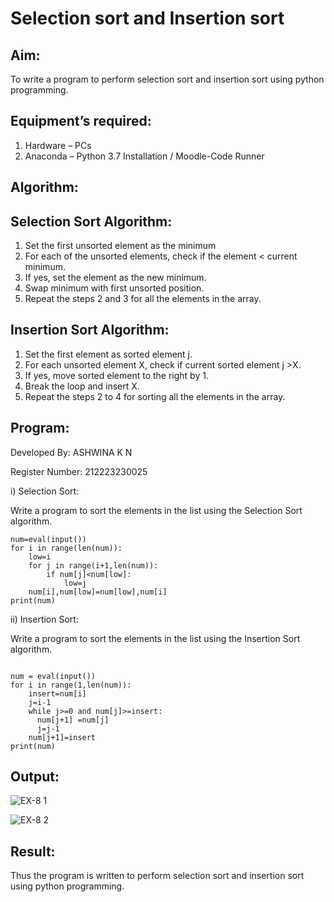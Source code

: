 # Selection sort and Insertion sort
## Aim:
To write a program to perform selection sort and insertion sort using python programming.
## Equipment’s required:
1.	Hardware – PCs
2.	Anaconda – Python 3.7 Installation / Moodle-Code Runner
## Algorithm:
## Selection Sort Algorithm:
1.	Set the first unsorted element as the minimum
2.	For each of the unsorted elements, check if the element < current minimum.
3.	If yes, set the element as the new minimum.
4.	Swap minimum with first unsorted position.
5.	Repeat the steps 2 and 3 for all the elements in the array.
## Insertion Sort Algorithm:
1.	Set the first element as sorted element j.
2.	For each unsorted element X, check if current sorted element j >X.
3.	If yes, move sorted element to the right by 1.
4.	Break the loop and insert X.
5.	Repeat the steps 2 to 4 for sorting all the elements in the array.
## Program:

Developed By: ASHWINA K N

Register Number: 212223230025

i) Selection Sort:

Write a program to sort the elements in the list using the Selection Sort algorithm.
```
num=eval(input())
for i in range(len(num)):
    low=i
    for j in range(i+1,len(num)):
        if num[j]<num[low]:
            low=j
    num[i],num[low]=num[low],num[i]
print(num)

```
ii)	Insertion Sort:

Write a program to sort the elements in the list using the Insertion Sort algorithm.

```

num = eval(input())
for i in range(1,len(num)):
    insert=num[i]
    j=i-1
    while j>=0 and num[j]>=insert:
      num[j+1] =num[j]
      j=j-1
    num[j+1]=insert
print(num)

```

## Output:

![EX-8 1](https://github.com/Ashwinakn/Sorting-Algorithms/assets/152128332/ab8224ab-ffd4-465c-9e85-986b0cd44907)


![EX-8 2](https://github.com/Ashwinakn/Sorting-Algorithms/assets/152128332/8f452780-dae6-4813-be7c-339d5b441a7d)

## Result:
Thus the program is written to perform selection sort and insertion sort using python programming.
